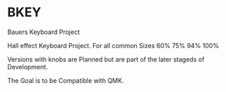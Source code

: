 # BKEY
Bauers Keyboard Project

Hall effect Keyboard Project.
For all common Sizes 60% 75% 94% 100% 

Versions with knobs are Planned but are part of the later stageds of Development.

The Goal is to be Compatible with QMK.
